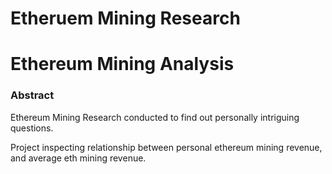 # Etheruem Mining Research
# Ethereum Mining Analysis
### Abstract
Ethereum Mining Research conducted to find out personally intriguing questions.


Project inspecting relationship between personal ethereum mining revenue, and average eth mining revenue.

